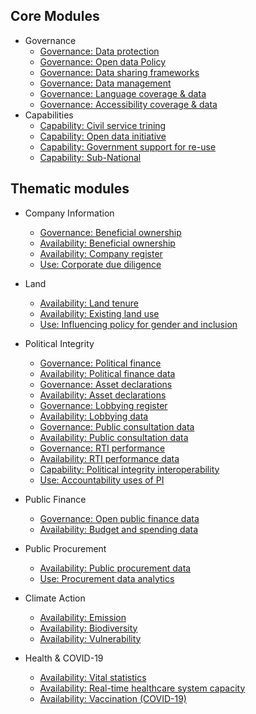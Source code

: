 
## Core Modules

* Governance 
    * [Governance: Data protection](../indicators/G.GOVERNANCE.DPL.md)
    * [Governance: Open data Policy](../indicators/G.GOVERNANCE.ODPOLICY.md)
    * [Governance: Data sharing frameworks](../indicators/G.GOVERNANCE.DATASHARING.md)
    * [Governance: Data management](../indicators/G.GOVERNANCE.DATAMANAGE.md)
    * [Governance: Language coverage & data](../indicators/G.GOVERNANCE.LANG.md)
    * [Governance: Accessibility coverage & data](../indicators/G.GOVERNANCE.ACCESSIBILITY.md) 
* Capabilities 
    * [Capability: Civil service trining](../indicators/C.CAPABILITIES.TRAIN.md)
    * [Capability: Open data initiative](../indicators/C.CAPABILITIES.ODINIT.md)
    * [Capability: Government support for re-use](../indicators/C.CAPABILITIES.GOVSUPPORT.md)
    * [Capability: Sub-National](../indicators/C.CAPABILITIES.SUBNAT.md)
    
    
## Thematic modules

* Company Information 
    * [Governance: Beneficial ownership](../indicators/G.COMPANY.BOT.md)
    * [Availability: Beneficial ownership ](../indicators/A.COMPANY.BOT.md)
    * [Availability: Company register](../indicators/A.COMPANY.REG.md)    
    * [Use: Corporate due diligence](../indicators/U.COMPANY.DUEDIL.md)
* Land 
    * [Availability: Land tenure](../indicators/A.LAND.TENURE.md)
    * [Availability: Existing land use](../indicators/A.LAND.ELU.md)
    * [Use: Influencing policy for gender and inclusion](../indicators/U.LAND.GENDERINCLUSION.md)    
* Political Integrity 
    * [Governance: Political finance](../indicators/G.PI.POLFIN.md)
    * [Availability: Political finance data](../indicators/A.PI.POLFIN.md)
    * [Governance: Asset declarations](../indicators/G.PI.IAD.md)
    * [Availability: Asset declarations](../indicators/A.PI.IAD.md)
    * [Governance: Lobbying register](../indicators/G.PI.LOBBY.md)
    * [Availability: Lobbying data](../indicators/A.PI.LOBBY.md)
    * [Governance: Public consultation data](../indicators/G.PI.PUBCON.md)
    * [Availability: Public consultation data](../indicators/A.PI.PUBCON.md)
    * [Governance: RTI performance](../indicators/G.PI.RTI.md)
    * [Availability: RTI performance data](../indicators/A.PI.RTI.md)
    * [Capability: Political integrity interoperability](../indicators/C.PI.INTEROP.md)
    * [Use: Accountability uses of PI](../indicators/U.PI.ACCOUNT.md)
* Public Finance
    * [Governance: Open public finance data](../indicators/G.PF.PUB-FINANCE.md)
    * [Availability: Budget and spending data](../indicators/A.PF.BUDGETSPEND.md)  
* Public Procurement 
    * [Availability: Public procurement data](../indicators/A.PROCUREMENT.OC.md) 
    * [Use: Procurement data analytics](../indicators/U.PROCUREMENT.ANALYTICS.md)     
* Climate Action 
    * [Availability: Emission](../indicators/A.CLIMATE.EMI.md)
    * [Availability: Biodiversity](../indicators/A.CLIMATE.BIO.md)
    * [Availability: Vulnerability](../indicators/A.CLIMATE.VUL.md)

* Health & COVID-19
    * [Availability: Vital statistics](../indicators/A.HEALTH.CRVS.md)
    * [Availability: Real-time healthcare system capacity](../indicators/A.HEALTH.RTC.md)
    * [Availability: Vaccination (COVID-19)](../indicators/A.HEALTH.VAC.md)



